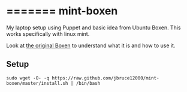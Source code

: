 =======
mint-boxen
============

My laptop setup using Puppet and basic idea from Ubuntu Boxen.  This works specifically with linux mint.

Look at [the original Boxen](http://boxen.github.com/) to understand what it is and how to use it.

Setup
-----
    sudo wget -O- -q https://raw.github.com/jbruce12000/mint-boxen/master/install.sh | /bin/bash
